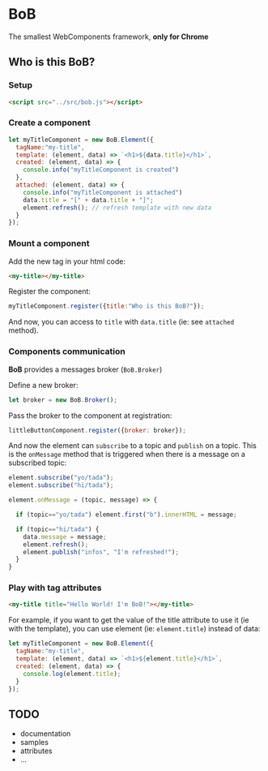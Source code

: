 # BoB
The smallest WebComponents framework, **only for Chrome**

## Who is this BoB?

### Setup

```html
<script src="../src/bob.js"></script>
```

### Create a component

```javascript
let myTitleComponent = new BoB.Element({
  tagName:"my-title",
  template: (element, data) => `<h1>${data.title}</h1>`,
  created: (element, data) => {
    console.info("myTitleComponent is created")
  },
  attached: (element, data) => {
    console.info("myTitleComponent is attached")
    data.title = "[" + data.title + "]";
    element.refresh(); // refresh template with new data
  }
});
```

### Mount a component

Add the new tag in your html code:

```html
<my-title></my-title>
```

Register the component:

```javascript
myTitleComponent.register({title:"Who is this BoB?"});
```

And now, you can access to `title` with `data.title` (ie: see `attached` method).

### Components communication

**BoB** provides a messages broker (`BoB.Broker`)

Define a new broker:

```javascript
let broker = new BoB.Broker();
```

Pass the broker to the component at registration:

```javascript
littleButtonComponent.register({broker: broker});
```

And now the element can `subscribe` to a topic and `publish` on a topic. This is the `onMessage` method that is triggered when there is a message on a subscribed topic:

```javascript
element.subscribe("yo/tada");
element.subscribe("hi/tada");

element.onMessage = (topic, message) => {

  if (topic=="yo/tada") element.first("b").innerHTML = message;

  if (topic=="hi/tada") {
    data.message = message;
    element.refresh();
    element.publish("infos", "I'm refreshed!");
  }
}
```

### Play with tag attributes

```html
<my-title title="Hello World! I'm BoB!"></my-title>
```

For example, if you want to get the value of the title attribute to use it (ie with the template), you can use element (ie: `element.title`) instead of data:

```javascript
let myTitleComponent = new BoB.Element({
  tagName:"my-title",
  template: (element, data) => `<h1>${element.title}</h1>`,
  created: (element, data) => {
    console.log(element.title);
  }
});
```

## TODO

- documentation
- samples
- attributes
- ...

